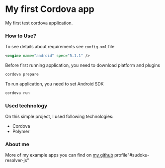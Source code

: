# My first Cordova app #

My first test cordova application.

### How to Use? ###

To see details about requirements see `config.xml` file
```xml
<engine name="android" spec="5.1.1" />
```

Before first running application, you need to download platform and plugins

```bash
cordova prepare
```

To run application, you need to set Android SDK

```bash
cordova run
```

### Used technology ###

On this simple project, I used following technologies:

* Cordova
* Polymer

### About me ###

More of my example apps you can find on [my github](https://github.com/PiotrPeciak) profile"#sudoku-resolver-js" 
